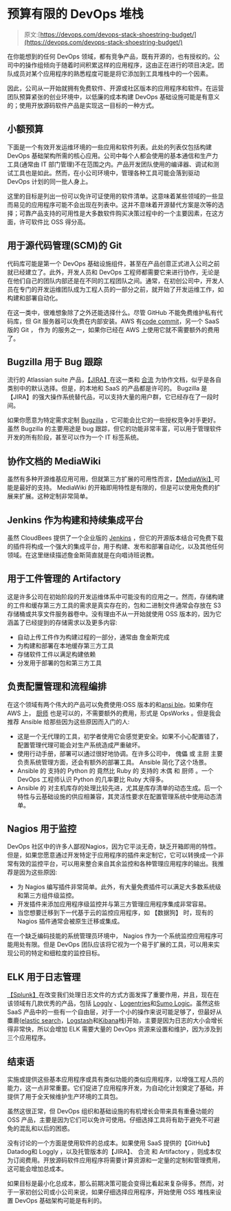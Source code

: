 # 预算有限的 DevOps 堆栈

> 原文:[https://devops.com/devops-stack-shoestring-budget/](https://devops.com/devops-stack-shoestring-budget/)

在你能想到的任何 DevOps 领域，都有竞争产品，既有开源的，也有授权的。公司中的操作组倾向于随着时间积累这样的应用程序，这由正在进行的项目决定。团队成员对某个应用程序的熟悉程度可能是将它添加到工具堆栈中的一个因素。

因此，公司从一开始就拥有免费软件、开源或社区版本的应用程序和软件。在运营团队预算紧张的创业环境中，以低廉的成本构建 DevOps 基础设施可能是有意义的；使用开放源码软件产品是实现这一目标的一种方式。

## 小额预算

下面是一个有效开发运维环境的一些应用和软件列表。此处的列表仅包括构建 DevOps 基础架构所需的核心应用。公司中每个人都会使用的基本通信和生产力工具(通常由 IT 部门管理)不在范围之内。产品开发团队使用的编译器、调试和测试工具也是如此。然而，在小公司环境中，管理各种工具可能会落到驱动 DevOps 计划的同一批人身上。

这里的目标是列出一份可以免许可证使用的软件清单。这意味着某些领域的一些显而易见的应用程序可能不会出现在列表中。这并不意味着开源替代方案是次等的选择；可靠产品支持的可用性是大多数软件购买决策过程中的一个主要因素，在这方面，许可软件比 OSS 得分高。

## 用于源代码管理(SCM)的 Git

代码库可能是第一个 DevOps 基础设施组件，甚至在产品创意正式进入公司之前就已经建立了。此外，开发人员和 DevOps 工程师都需要它来进行协作，无论是在他们自己的团队内部还是在不同的工程团队之间。通常，在初创公司中，开发人员在专门的开发运维团队成为工程人员的一部分之前，就开始了开发运维工作，如构建和部署自动化。

在这一类中，很难想象除了之外还能选择什么。尽管 GitHub 不能免费维护私有代码库，但 Git 服务器可以免费在内部安装。AWS 有[code commit](https://aws.amazon.com/codecommit/)，另一个 SaaS 版的 Git ， 作为 的服务之一，如果你已经在 AWS 上使用它就不需要额外的费用了。

## Bugzilla 用于 Bug 跟踪

流行的 Atlassian suite 产品，[【JIRA】](https://www.atlassian.com/software/jira)在这一类和 [合流](https://www.atlassian.com/software/confluence) 为协作文档，似乎是各自类别中的默认选择。但是，的本地和 SaaS 的产品都是许可的。 Bugzilla 是【JIRA】的强大操作系统替代品，可以支持大量的用户群，它已经存在了一段时间。

如果你愿意为特定需求定制 [Bugzilla](https://www.bugzilla.org/) ，它可能会比它的一些授权竞争对手更好。虽然 Bugzilla 的主要用途是 bug 跟踪，但它的功能非常丰富，可以用于管理软件开发的所有阶段，甚至可以作为一个 IT 标签系统。

## 协作文档的 MediaWiki

虽然有多种开源维基应用可用，但就第三方扩展的可用性而言，[【MediaWiki】](https://www.mediawiki.org/wiki/MediaWiki)可能是最好的支持。 MediaWiki 的开箱即用特性是有限的，但是可以使用免费的扩展来扩展。这种定制非常简单。

## Jenkins 作为构建和持续集成平台

虽然 CloudBees 提供了一个企业版的 [Jenkins](https://jenkins-ci.org/) ，但它的开源版本结合可免费下载的插件将构成一个强大的集成平台，用于构建、发布和部署自动化，以及其他任何领域。在这里继续描述詹金斯简直就是在向唱诗班说教。

## 用于工件管理的 Artifactory

这是许多公司在初始阶段的开发运维体系中可能没有的应用之一。然而，存储构建的工件和缓存第三方工具的需求是真实存在的，包和二进制文件通常会存放在 S3 存储桶或共享文件服务器卷中。没有理由不从一开始就使用 OSS 版本的，因为它涵盖了已经提到的存储需求以及更多内容:

*   自动上传工件作为构建过程的一部分，通常由 詹金斯完成
*   为构建和部署在本地缓存第三方工具
*   存储软件工件以满足构建依赖
*   分发用于部署的包和第三方工具

## 负责配置管理和流程编排

在这个领域有两个伟大的产品可以免费使用:OSS 版本的和[ansi ble](https://www.ansible.com/)。如果你在 AWS 上， [厨师](https://www.chef.io/) 也是可以的，不需要额外的费用，形式是 OpsWorks 。但是我会推荐 Ansible 给那些因为这些原因而入门的人:

*   这是一个无代理的工具，初学者使用它会感觉更安全。如果不小心配置错了，配置管理代理可能会对生产系统造成严重破坏。
*   使用行动手册，部署可以通过很好地协调。在许多公司中， 傀儡 或 主厨 主要负责系统管理方面，还会有额外的部署工具。 Ansible 简化了这个场景。
*   Ansible 的 支持的 Python 的 竟然比 Ruby 的 支持的 木偶 和 厨师 。一个 DevOps 工程师认识 Python 的几率要比 Ruby 大得多。
*   Ansible 的 对主机库存的处理比较先进，尤其是库存清单的动态生成。后一个特性与云基础设施的供应相兼容，其灵活性要求在配置管理系统中使用动态清单。

## Nagios 用于监控

DevOps 社区中的许多人鄙视Nagios，因为它平淡无奇，缺乏开箱即用的特性。但是，如果您愿意通过开发特定于应用程序的插件来定制它，它可以转换成一个非常有效的监控平台，可以用来整合来自其余监控和各种管理应用程序的输出。我推荐是因为这些原因:

*   为 Nagios 编写插件非常简单。此外，有大量免费插件可以满足大多数系统级和第三方组件级监控。
*   开发插件来添加应用程序级监控并与第三方管理应用程序集成非常容易。
*   当您想要迁移到下一代基于云的监控应用程序，如 【数据狗】 时，现有的 Nagios 插件通常会被原生迁移或集成。

在一个缺乏编码技能的系统管理员环境中， Nagios 作为一个系统监控应用程序可能用处有限。但是 DevOps 团队应该将它视为一个易于扩展的工具，可以用来实现公司的特定和细粒度的监控目标。

## ELK 用于日志管理

[【Splunk】](http://www.splunk.com/)在改变我们处理日志文件的方式方面发挥了重要作用，并且，现在在该领域有几款优秀的产品，包括 [Loggly](https://www.loggly.com/) 、[Logentries](https://logentries.com/)和[Sumo Logic](https://www.sumologic.com/)。虽然这些 SaaS 产品中的一些有一个自由层，对于一个小的操作来说可能足够了，但最好从 麋鹿([elastic search](https://www.elastic.co/products/elasticsearch)，[Logstash](https://www.elastic.co/products/logstash)和[Kibana](https://www.elastic.co/products/kibana)栈)开始，主要是因为日志的大小会增长得非常快，所以会增加 ELK 需要大量的 DevOps 资源来设置和维护，因为涉及到三个应用程序。

## 结束语

实施或提供这些基本应用程序或具有类似功能的类似应用程序，以增强工程人员的能力，这一点非常重要。它们促进了应用程序开发，为自动化计划奠定了基础，并提供了用于全天候维护生产环境的工具包。

虽然这很正常，但 DevOps 组织和基础设施的有机增长会带来具有重叠功能的 OSS 产品，主要是因为它们可以免许可使用。仔细选择工具将有助于避免不可避免的混乱和以后的困惑。

没有讨论的一个方面是使用软件的总成本。如果使用 SaaS 提供的【GitHub】Datadog和 Loggly ，以及托管版本的【JIRA】、 合流 和 Artifactory ，则成本仅为订阅费用。开放源码软件应用程序将需要计算资源和一定量的定制和管理费用，这可能会增加总成本。

如果目标是最小化总成本，那么前期决策可能会变得比看起来复杂得多。然而，对于一家初创公司或小公司来说，如果仔细选择应用程序，开始使用 OSS 堆栈来设置 DevOps 基础架构可能是有利的。